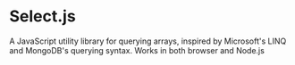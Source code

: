 Select.js
=========

A JavaScript utility library for querying arrays, inspired by Microsoft's LINQ and MongoDB's querying syntax. Works in both browser and Node.js
